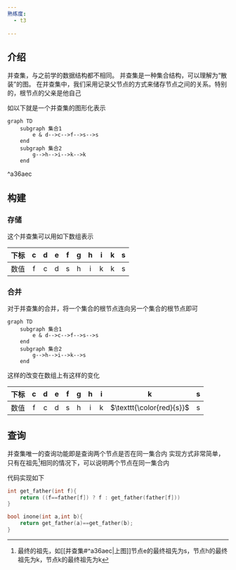```yaml
---
熟练度:
  - t3
  
---
```

## 介绍

并查集，与之前学的数据结构都不相同。 并查集是一种集合结构，可以理解为“散装”的图。
在并查集中，我们采用记录父节点的方式来储存节点之间的关系。特别的，根节点的父亲是他自己

如以下就是一个并查集的图形化表示

```mermaid
graph TD
	subgraph 集合1
		e & d-->c-->f-->s-->s
	end
	subgraph 集合2
		g-->h-->i-->k-->k
	end
```

^a36aec

## 构建
### 存储
这个并查集可以用如下数组表示

| 下标  |  c  |  d  |  e  |  f  |  g  |  h  |  i  |  k  |  s  |
| :-: | :-: | :-: | :-: | :-: | :-: | :-: | :-: | :-: | :-: |
| 数值  |  f  |  c  |  d  |  s  |  h  |  i  |  k  |  k  |  s  |
### 合并
对于并查集的合并，将一个集合的根节点连向另一个集合的根节点即可

```mermaid
graph TD
	subgraph 集合1
		e & d-->c-->f-->s-->s
	end
	subgraph 集合2
		g-->h-->i-->k-->s
	end
```
这样的改变在数组上有这样的变化

| 下标  |  c  |  d  |  e  |  f  |  g  |  h  |  i  |             k             |  s  |
| :-: | :-: | :-: | :-: | :-: | :-: | :-: | :-: | :-----------------------: | :-: |
| 数值  |  f  |  c  |  d  |  s  |  h  |  i  |  k  | $\texttt{\color{red}{s}}$ |  s  |
## 查询
并查集唯一的查询功能即是查询两个节点是否在同一集合内
实现方式非常简单，只有在祖先[^1]相同的情况下，可以说明两个节点在同一集合内

代码实现如下
```cpp
int get_father(int f){
	return ((f==father[f]) ? f : get_father(father[f]))
}

bool inone(int a,int b){
	return get_father(a)==get_father(b);
}
```


[^1]: 最终的祖先，如[[并查集#^a36aec|上图]]节点e的最终祖先为s，节点h的最终祖先为k，节点k的最终祖先为k